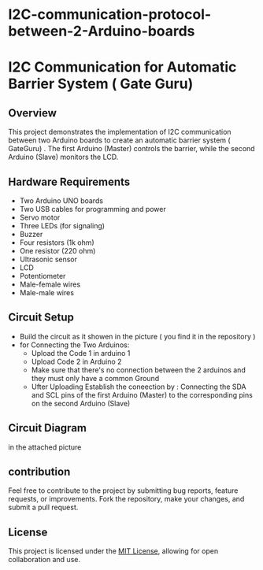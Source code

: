 # I2C-communication-protocol-between-2-Arduino-boards
# I2C Communication for Automatic Barrier System ( Gate Guru)

## Overview

This project demonstrates the implementation of I2C communication between two Arduino boards to create an automatic barrier system ( GateGuru) . The first Arduino (Master) controls the barrier, while the second Arduino (Slave)  monitors the LCD.

## Hardware Requirements

- Two Arduino UNO boards 
- Two USB cables for programming and power
- Servo motor
- Three LEDs (for signaling)
- Buzzer
- Four resistors (1k ohm)
- One resistor (220 ohm)
- Ultrasonic sensor
- LCD
- Potentiometer
- Male-female wires
- Male-male wires

## Circuit Setup
- Build the circuit as it showen in the picture ( you find it in the repository )
- for Connecting the Two Arduinos:
    - Upload the Code 1 in arduino 1
    - Upload Code 2 in Arduino 2
    - Make sure that there's no connection between the 2 arduinos and they must only have a common Ground
    - Ufter Uploading Establish the coneection by :
      Connecting  the SDA and SCL pins of the first Arduino (Master) to the corresponding pins on the second Arduino 
     (Slave) 


## Circuit Diagram
in the attached picture
## contribution
Feel free to contribute to the project by submitting bug reports, feature requests, or improvements. Fork the repository, make your changes, and submit a pull request.

## License
This project is licensed under the [MIT License](LICENSE), allowing for open collaboration and use.
